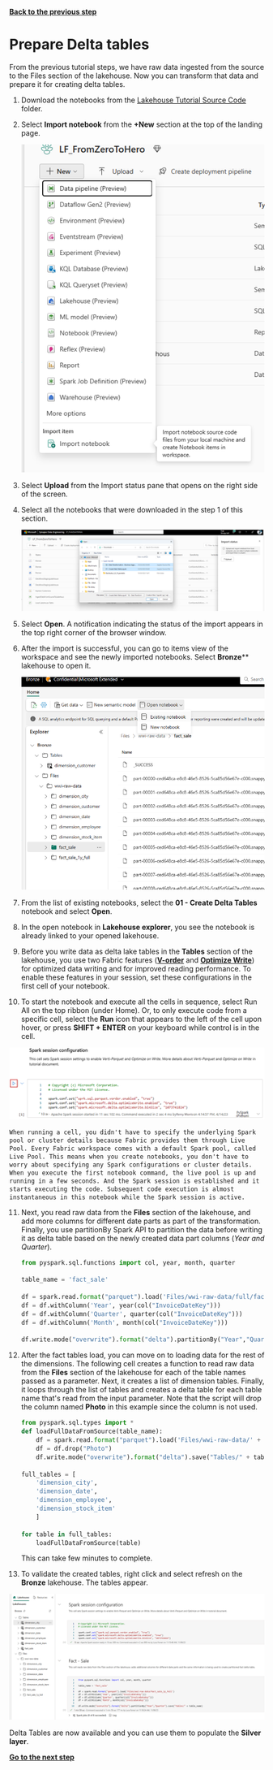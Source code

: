 [**Back to the previous step**](/FromZeroToHero_Parma/Analytics%20-%20How%20To%20Proceed/4_Ingest_Data_Using_Pipeline.md)

# Prepare Delta tables

From the previous tutorial steps, we have raw data ingested from the source to the Files section of the lakehouse. Now you can transform that data and prepare it for creating delta tables.

1. Download the notebooks from the [Lakehouse Tutorial Source Code](/FromZeroToHero_Parma/Notebooks/) folder.

2. Select **Import notebook** from the **+New** section at the top of the landing page.

   ![Import notebooks](../Images/import_notebooks.png)

3. Select **Upload** from the Import status pane that opens on the right side of the screen.

4. Select all the notebooks that were downloaded in the step 1 of this section.

   ![all notebooks](../Images/import_notebooks_details.png)

5. Select **Open**. A notification indicating the status of the import appears in the top right corner of the browser window.

6. After the import is successful, you can go to items view of the workspace and see the newly imported notebooks. Select **Bronze**** lakehouse to open it.

   ![open notebook](../Images/open%20Notebook.png)

7. From the list of existing notebooks, select the **01 - Create Delta Tables** notebook and select **Open**.

8. In the open notebook in **Lakehouse explorer**, you see the notebook is already linked to your opened lakehouse.

9. Before you write data as delta lake tables in the **Tables** section of the lakehouse, you use two Fabric features ([**V-order**](https://learn.microsoft.com/en-us/fabric/data-engineering/delta-optimization-and-v-order?tabs=sparksql) and [**Optimize Write**](https://learn.microsoft.com/en-us/fabric/data-engineering/delta-optimization-and-v-order#what-is-optimized-write)) for optimized data writing and for improved reading performance. To enable these features in your session, set these configurations in the first cell of your notebook.

10. To start the notebook and execute all the cells in sequence, select Run All on the top ribbon (under Home). Or, to only execute code from a specific cell, select the **Run** icon that appears to the left of the cell upon hover, or press **SHIFT + ENTER** on your keyboard while control is in the cell.

   ![Run cell](../Images/spark-session-run-execution.png)

    When running a cell, you didn't have to specify the underlying Spark pool or cluster details because Fabric provides them through Live Pool. Every Fabric workspace comes with a default Spark pool, called Live Pool. This means when you create notebooks, you don't have to worry about specifying any Spark configurations or cluster details. When you execute the first notebook command, the live pool is up and running in a few seconds. And the Spark session is established and it starts executing the code. Subsequent code execution is almost instantaneous in this notebook while the Spark session is active.

11. Next, you read raw data from the **Files** section of the lakehouse, and add more columns for different date parts as part of the transformation. Finally, you use partitionBy Spark API to partition the data before writing it as delta table based on the newly created data part columns (*Year and Quarter*).

    ```python
    from pyspark.sql.functions import col, year, month, quarter

    table_name = 'fact_sale'

    df = spark.read.format("parquet").load('Files/wwi-raw-data/full/fact_sale_1y_full')
    df = df.withColumn('Year', year(col("InvoiceDateKey")))
    df = df.withColumn('Quarter', quarter(col("InvoiceDateKey")))
    df = df.withColumn('Month', month(col("InvoiceDateKey")))

    df.write.mode("overwrite").format("delta").partitionBy("Year","Quarter").save("Tables/" + table_name)
    ```

12. After the fact tables load, you can move on to loading data for the rest of the dimensions. The following cell creates a function to read raw data from the **Files** section of the lakehouse for each of the table names passed as a parameter. Next, it creates a list of dimension tables. Finally, it loops through the list of tables and creates a delta table for each table name that's read from the input parameter. Note that the script will drop the column named **Photo** in this example since the column is not used.

    ```python
    from pyspark.sql.types import *
    def loadFullDataFromSource(table_name):
        df = spark.read.format("parquet").load('Files/wwi-raw-data/' + table_name)
        df = df.drop("Photo")
        df.write.mode("overwrite").format("delta").save("Tables/" + table_name)

    full_tables = [
        'dimension_city',
        'dimension_date',
        'dimension_employee',
        'dimension_stock_item'
        ]

    for table in full_tables:
        loadFullDataFromSource(table)
    ```

    This can take few minutes to complete.

13. To validate the created tables, right click and select refresh on the **Bronze** lakehouse. The tables appear.

   ![validate table](../Images/validate_tables.png)

Delta Tables are now available and you can use them to populate the **Silver layer**.

[**Go to the next step**](/FromZeroToHero_Parma/Analytics%20-%20How%20To%20Proceed/6_Prepare_Silver_Layer.md)
